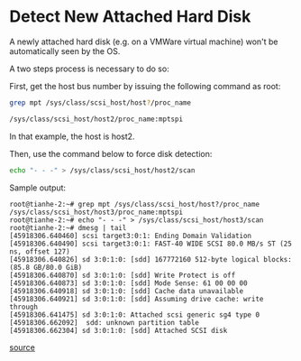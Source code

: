 # Detect New Attached Hard Disk

A newly attached hard disk (e.g. on a VMWare virtual machine) won't be automatically seen by the OS. 

A two steps process is necessary to do so:

First, get the host bus number by issuing the following command as root:

```bash
grep mpt /sys/class/scsi_host/host?/proc_name

/sys/class/scsi_host/host2/proc_name:mptspi
```

In that example, the host is host2.

Then, use the command below to force disk detection:

```bash
echo "- - -" > /sys/class/scsi_host/host2/scan
```

Sample output:
```
root@tianhe-2:~# grep mpt /sys/class/scsi_host/host?/proc_name
/sys/class/scsi_host/host3/proc_name:mptspi
root@tianhe-2:~# echo "- - -" > /sys/class/scsi_host/host3/scan
root@tianhe-2:~# dmesg | tail
[45918306.640460] scsi target3:0:1: Ending Domain Validation
[45918306.640490] scsi target3:0:1: FAST-40 WIDE SCSI 80.0 MB/s ST (25 ns, offset 127)
[45918306.640826] sd 3:0:1:0: [sdd] 167772160 512-byte logical blocks: (85.8 GB/80.0 GiB)
[45918306.640870] sd 3:0:1:0: [sdd] Write Protect is off
[45918306.640873] sd 3:0:1:0: [sdd] Mode Sense: 61 00 00 00
[45918306.640918] sd 3:0:1:0: [sdd] Cache data unavailable
[45918306.640921] sd 3:0:1:0: [sdd] Assuming drive cache: write through
[45918306.641475] sd 3:0:1:0: Attached scsi generic sg4 type 0
[45918306.662092]  sdd: unknown partition table
[45918306.662304] sd 3:0:1:0: [sdd] Attached SCSI disk
```

[source](http://www.golinuxhub.com/2014/07/how-to-detect-new-hard-disk-attached.html)

